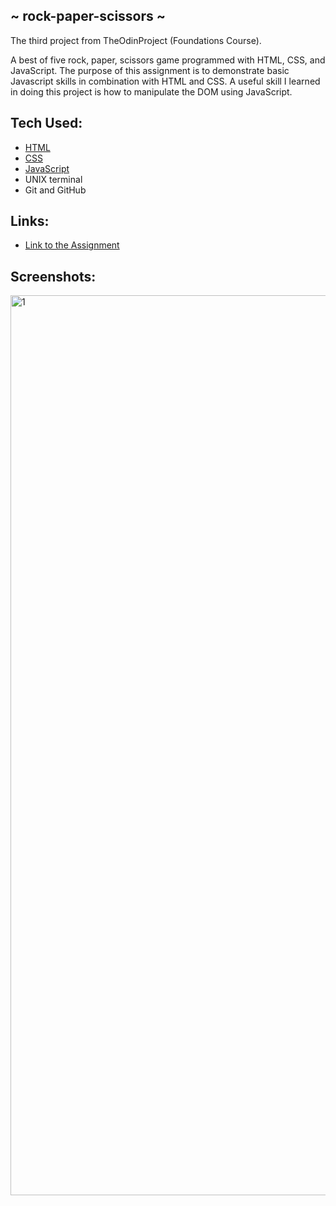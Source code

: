 ## ~ rock-paper-scissors ~
<p>The third project from TheOdinProject (Foundations Course).</p>
<p>
A best of five rock, paper, scissors game programmed with HTML, CSS, and JavaScript. The purpose of this assignment is to demonstrate basic Javascript skills in combination with HTML and CSS. A useful skill I learned in doing this project is how to manipulate the DOM using JavaScript.
</p>

## Tech Used:
- [HTML](https://developer.mozilla.org/en-US/docs/Web/HTML)
- [CSS](https://developer.mozilla.org/en-US/docs/Web/CSS)
- [JavaScript](https://developer.mozilla.org/en-US/docs/Web/JavaScript)
- UNIX terminal
- Git and GitHub

## Links:
- [Link to the Assignment](https://www.theodinproject.com/lessons/foundations-rock-paper-scissors)

## Screenshots:
<img width="1440" alt="1" src="https://user-images.githubusercontent.com/91623674/201556939-d310531d-9219-436a-af34-458308c49fab.png">
